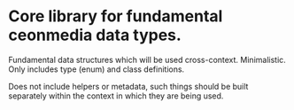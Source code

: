 # Core library for fundamental ceonmedia data types.
Fundamental data structures which will be used cross-context.
Minimalistic. Only includes type (enum) and class definitions.

Does not include helpers or metadata, such things should be built separately
within the context in which they are being used.
